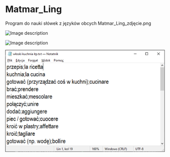 # Matmar_Ling
Program do nauki słówek z języków obcych
Matmar_Ling_zdjęcie.png

![Image description](/Matmar_Ling_zdjęcie.png)

![Image description](/włoski_kuchnia_itp.png)

![Image description](/plik_txt.png)
